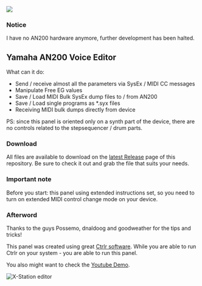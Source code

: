 ![](https://img.shields.io/badge/Status-Discontinued-red)
### Notice
I have no AN200 hardware anymore, further development has been halted.

## Yamaha AN200 Voice Editor

What can it do:

- Send / receive almost all the parameters via SysEx / MIDI CC messages
- Manipulate Free EG values
- Save / Load MIDI Bulk SysEx dump files to / from AN200
- Save / Load single programs  as *.syx files
- Receiving MIDI bulk dumps directly from device

PS: since this panel is oriented only on a synth part of the device, there are no controls related to the stepsequencer / drum parts.

### Download
All files are available to download on the [latest Release](https://github.com/inteyes/AN200-Voice-Editor/releases/latest) page of this repository. Be sure to check it out and grab the file that suits your needs.

### Important note
Before you start: this panel using extended instructions set, so you need to turn on extended MIDI control change mode on your device.

### Afterword
Thanks to the guys Possemo, dnaldoog and goodweather for the tips and tricks!

This panel was created using great [Ctrlr software](https://github.com/RomanKubiak/ctrlr). While you are able to run Ctrlr on your system - you are able to run this panel.

You also might want to check the [Youtube Demo](https://youtu.be/a96_72rwD_M).

![X-Station editor](https://github.com/inteyes/AN200-Voice-Editor/blob/main/.files/an200.png)
